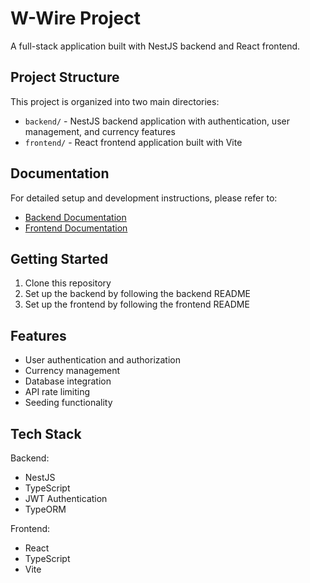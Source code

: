 # W-Wire Project

A full-stack application built with NestJS backend and React frontend.

## Project Structure

This project is organized into two main directories:

- `backend/` - NestJS backend application with authentication, user management, and currency features
- `frontend/` - React frontend application built with Vite

## Documentation

For detailed setup and development instructions, please refer to:

- [Backend Documentation](./backend/README.md)
- [Frontend Documentation](./frontend/README.md)

## Getting Started

1. Clone this repository
2. Set up the backend by following the backend README
3. Set up the frontend by following the frontend README

## Features

- User authentication and authorization
- Currency management
- Database integration
- API rate limiting
- Seeding functionality

## Tech Stack

Backend:

- NestJS
- TypeScript
- JWT Authentication
- TypeORM

Frontend:

- React
- TypeScript
- Vite
